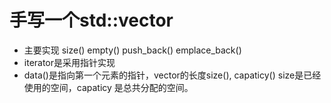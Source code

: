 # 手写一个std::vector
- 主要实现 size() empty() push_back() emplace_back()
- iterator是采用指针实现
- data()是指向第一个元素的指针，vector的长度size(), capaticy() size是已经使用的空间，capaticy 是总共分配的空间。


